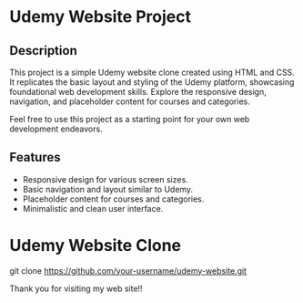 # Udemy Website Project

## Description

This project is a simple Udemy website clone created using HTML and CSS. It replicates the basic layout and styling of the Udemy platform, showcasing foundational web development skills. Explore the responsive design, navigation, and placeholder content for courses and categories.

Feel free to use this project as a starting point for your own web development endeavors.
## Features

- Responsive design for various screen sizes.
- Basic navigation and layout similar to Udemy.
- Placeholder content for courses and categories.
- Minimalistic and clean user interface.

# Udemy Website Clone

git clone https://github.com/your-username/udemy-website.git


Thank you for visiting my web site!!
